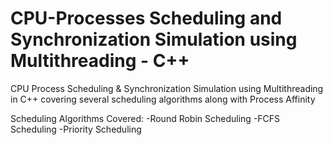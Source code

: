 # CPU-Processes Scheduling and Synchronization Simulation using Multithreading - C++

CPU Process Scheduling & Synchronization Simulation using Multithreading in C++ covering several scheduling algorithms along with Process Affinity

Scheduling Algorithms Covered:
-Round Robin Scheduling
-FCFS Scheduling
-Priority Scheduling
